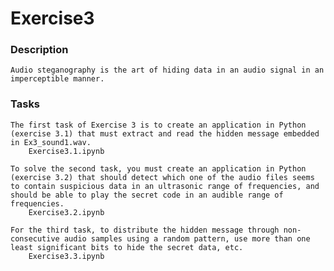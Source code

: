 # Exercise3

### Description
    Audio steganography is the art of hiding data in an audio signal in an imperceptible manner.

### Tasks
    The first task of Exercise 3 is to create an application in Python (exercise 3.1) that must extract and read the hidden message embedded in Ex3_sound1.wav.
        Exercise3.1.ipynb

    To solve the second task, you must create an application in Python (exercise 3.2) that should detect which one of the audio files seems to contain suspicious data in an ultrasonic range of frequencies, and should be able to play the secret code in an audible range of frequencies.
        Exercise3.2.ipynb

    For the third task, to distribute the hidden message through non-consecutive audio samples using a random pattern, use more than one least significant bits to hide the secret data, etc.
        Exercise3.3.ipynb
